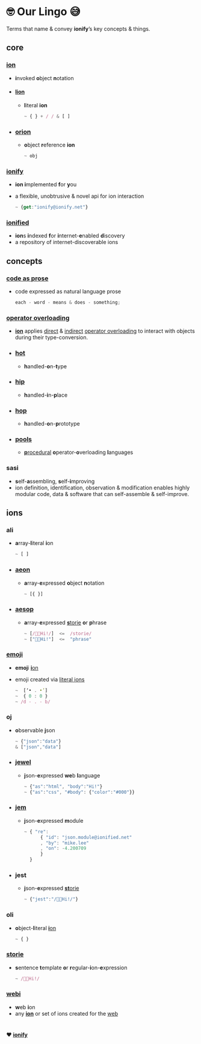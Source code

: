 # 🤓 Our Lingo 😅

Terms that name & convey **ionify**’s key concepts & things.

## core

### [ion](ions/ion.md)

- **i**nvoked **o**bject **n**otation

- #### [lion](ions/lions.md)

  - **l**iteral **ion**

    ```js
    ~ { } + / / & [ ]
    ```

- ### [orion](ions/ion.md#form)

  - **o**bject **r**eference **ion**

    ```js
    ~ obj
    ```

### [ionify](README.md)

- **ion i**mplemented **f**or **y**ou
- a flexible, unobtrusive & novel api for ion interaction

  ```js
  ~ {get:"ionify@ionify.net"}
  ```

### [ionified](https://ionified.net/)

- **ion**s **i**ndexed **f**or **i**nternet-**e**nabled **d**iscovery
- a repository of internet-discoverable ions

## concepts

### [code as prose](https://github.com/ionify/ionify/blob/public/README.md#code-prose)

- code expressed as natural language prose

  ```javascript
  each - word - means & does - something;
  ```

### [operator overloading](ions/ion.md#function)

- [**ion**](#ion) applies [direct](ions/ion.md#python) &
[indirect](ions/ion.md#javascript)
[operator overloading](https://en.wikipedia.org/wiki/Operator_overloading) to interact with objects during their type-conversion.

- ### [hot](ions/ion.md#java)

  - **h**andled-**o**n-**t**ype

- ### [hip](ions/ion.md#javascript)

  - **h**andled-**i**n-**p**lace

- ### [hop](ions/ion.md#javascript)

  - **h**andled-**o**n-**p**rototype

- ### [pools](ions/ion.md#other-languages)

  - [**p**rocedural](https://en.wikipedia.org/wiki/List_of_programming_languages_by_type#Procedural_languages) **o**perator-**o**verloading **l**anguages

### sasi

- **s**elf-**a**ssembling, **s**elf-**i**mproving
- ion definition, identification, observation & modification enables highly modular code, data & software that can self-assemble & self-improve.

## ions

### ali

- **a**rray-**l**iteral **i**on

    ```js
    ~ [ ]
    ```

- ### [aeon](ions/lions.md#aeons)

  - **a**rray-**e**xpressed **o**bject **n**otation

    ```js
    ~ [{ }]
    ```

- ### [aesop](ions/aesop.md)

  - **a**rray-**e**xpressed [**s**torie](#storie) **o**r **p**hrase

    ```js
    ~ [/👋🏾Hi!/]  <=  /storie/
    ~ ["👋🏾Hi!"]  <=  "phrase"
    ```

### [emoji](https://ionified.github.io/anemojii-ions.iskitz.net/)

  - **emoj**i [**i**on](#ion)
  - emoji created via [literal ions](#lion)

    ```js
    ~  [‘• . •’]
    ~  { 0 : 0 }
    ~ /d - . - b/
    ```

### oj

- **o**bservable **j**son

  ```js
  ~ {"json":"data"}
  & ["json","data"]
  ```

- ### [jewel](ions/jewels.md)

  - **j**son-**e**xpressed **we**b **l**anguage

    ```js
    ~ {"as":"html", "body":"Hi!"}
    ~ {"as":"css", "#body": {"color":"#000"}}
    ```

- ### [jem](ions/jems.md)

  - **j**son-**e**xpressed **m**odule

    ```js
    ~ { "re":
          { "id": "json.module@ionified.net"
          , "by": "mike.lee"
          , "on": -4.200709
          }
      }
      ```

- ### jest

  - **j**son-**e**xpressed [**st**orie](#storie)

    ```js
    ~ {"jest":"/👋🏾Hi!/"}
    ```

### oli

- **o**bject-**l**iteral [**i**on](#ion)

  ```js
  ~ { }
  ```

### [storie](ions/stories.md)

- **s**entence **t**emplate **o**r **r**egular-**i**on-**e**xpression

  ```javascript
  ~ /👋🏾Hi!/
  ```

### [webi](ions/webi.md)

- **w**eb **i**on
- any **[ion](#ion)** or set of ions created
for the [web](https://en.wikipedia.org/wiki/World_Wide_Web)

#
**❤️ [ionify](https://about.ionify.net/)**